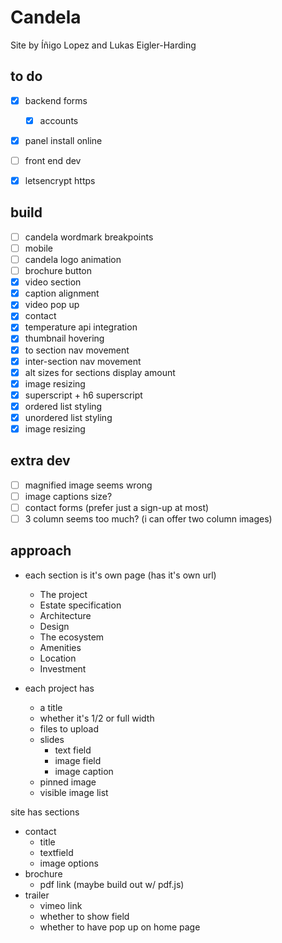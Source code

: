 # Candela

Site by Íñigo Lopez and Lukas Eigler-Harding


## to do
- [x] backend forms
	- [x] accounts
- [x] panel install online
- [ ] front end dev
- [x] letsencrypt https


## build
- [ ] candela wordmark breakpoints
- [ ] mobile
- [ ] candela logo animation
- [ ] brochure button
- [x] video section
- [x] caption alignment
- [x] video pop up
- [x] contact
- [x] temperature api integration
- [x] thumbnail hovering
- [x] to section nav movement
- [x] inter-section nav movement
- [x] alt sizes for sections display amount
- [x] image resizing
- [x] superscript + h6 superscript
- [x] ordered list styling
- [x] unordered list styling
- [x] image resizing

## extra dev
- [ ] magnified image seems wrong
- [ ] image captions size? 
- [ ] contact forms (prefer just a sign-up at most)
- [ ] 3 column seems too much? (i can offer two column images)

## approach

- each section is it's own page (has it's own url)
	- The project
	- Estate specification
	- Architecture
	- Design
	- The ecosystem
	- Amenities
	- Location
	- Investment

- each project has
	- a title
	- whether it's 1/2 or full width
	- files to upload
	- slides
		- text field
		- image field
		- image caption
	- pinned image
	- visible image list

site has sections
- contact
	- title
	- textfield
	- image options
- brochure
	- pdf link (maybe build out w/ pdf.js)
- trailer
	- vimeo link
	- whether to show field
	- whether to have pop up on home page

	

